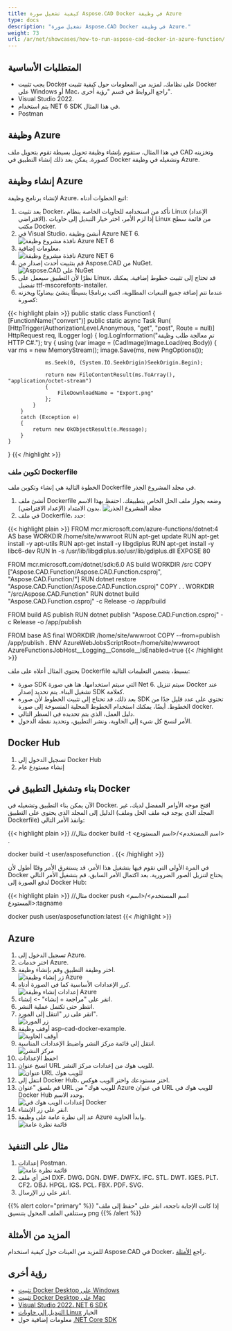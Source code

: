 ```yaml
---
title: كيفية تشغيل صورة Aspose.CAD Docker في وظيفة Azure
type: docs
description: "تشغيل صورة Aspose.CAD Docker في وظيفة Azure."
weight: 73
url: /ar/net/showcases/how-to-run-aspose-cad-docker-in-azure-function/
---
```


## المتطلبات الأساسية
- يجب تثبيت Docker على نظامك. لمزيد من المعلومات حول كيفية تثبيت Docker على Windows أو Mac، راجع الروابط في قسم "رؤية أخرى".
- Visual Studio 2022.
- يتم استخدام NET 6 SDK في هذا المثال.
- Postman

## وظيفة Azure

في هذا المثال، ستقوم بإنشاء وظيفة تحويل بسيطة تقوم بتحويل ملف CAD وتخزينه كصورة. يمكن بعد ذلك إنشاء التطبيق في Docker وتشغيله في وظيفة Azure.

## إنشاء وظيفة Azure

لإنشاء برنامج وظيفة Azure، اتبع الخطوات أدناه:
1. بعد تثبيت Docker، تأكد من استخدامه للحاويات الخاصة بنظام Linux (الإعداد الافتراضي). إذا لزم الأمر، اختر خيار التبديل إلى حاويات Linux من قائمة سطح مكتب Docker.
1. في Visual Studio، أنشئ وظيفة Azure NET 6.<br>
![نافذة مشروع وظيفة Azure NET 6](/cad/_assets/showcases/azure/Create-project.png)<br>
1. معلومات إضافية.<br>
![نافذة مشروع وظيفة Azure NET 6](/cad/_assets/showcases/azure/Additional-information.png)<br>
1. قم بتثبيت أحدث إصدار من Aspose.CAD من NuGet.<br>
![Aspose.CAD على NuGet](/cad/_assets/showcases/azure/NuGet.png)<br>
1. نظرًا لأن التطبيق سيعمل على Linux، قد تحتاج إلى تثبيت خطوط إضافية. يمكنك تفضيل ttf-mscorefonts-installer.
1. عندما تتم إضافة جميع التبعيات المطلوبة، اكتب برنامجًا بسيطًا ينشئ بيضاويًا ويخزنه كصورة:<br>

{{< highlight plain >}}
public static class Function1
{
    [FunctionName("convert")]
    public static async Task<IActionResult> Run(
        [HttpTrigger(AuthorizationLevel.Anonymous, "get", "post", Route = null)] HttpRequest req,
        ILogger log)
    {
        log.LogInformation("تم معالجة طلب وظيفة HTTP C#.");
        try
        {
            using (var image = (CadImage)Image.Load(req.Body))
            {
                var ms = new MemoryStream();
                image.Save(ms, new PngOptions());

                ms.Seek(0, (System.IO.SeekOrigin)SeekOrigin.Begin);

                return new FileContentResult(ms.ToArray(), "application/octet-stream")
                {
                    FileDownloadName = "Export.png"
                };
            }
        }
        catch (Exception e)
        {
            return new OkObjectResult(e.Message);
        }
    }
}
{{< /highlight >}}

### تكوين ملف Dockerfile

 الخطوة التالية هي إنشاء وتكوين ملف Dockerfile في مجلد المشروع الجذر.

1. أنشئ ملف Dockerfile وضعه بجوار ملف الحل الخاص بتطبيقك. احتفظ بهذا الاسم بدون الامتداد (الإعداد الافتراضي).
![مجلد المشروع الجذر](/cad/_assets/showcases/azure/root-folder.png)<br>
1. في ملف Dockerfile، حدد:


{{< highlight plain >}}
FROM mcr.microsoft.com/azure-functions/dotnet:4 AS base
WORKDIR /home/site/wwwroot
RUN apt-get update
RUN apt-get install -y apt-utils
RUN apt-get install -y libgdiplus
RUN apt-get install -y libc6-dev 
RUN ln -s /usr/lib/libgdiplus.so/usr/lib/gdiplus.dll
EXPOSE 80

FROM mcr.microsoft.com/dotnet/sdk:6.0 AS build
WORKDIR /src
COPY ["Aspose.CAD.Function/Aspose.CAD.Function.csproj", "Aspose.CAD.Function/"]
RUN dotnet restore "Aspose.CAD.Function/Aspose.CAD.Function.csproj"
COPY . .
WORKDIR "/src/Aspose.CAD.Function"
RUN dotnet build "Aspose.CAD.Function.csproj" -c Release -o /app/build

FROM build AS publish
RUN dotnet publish "Aspose.CAD.Function.csproj" -c Release -o /app/publish

FROM base AS final
WORKDIR /home/site/wwwroot
COPY --from=publish /app/publish .
ENV AzureWebJobsScriptRoot=/home/site/wwwroot \
    AzureFunctionsJobHost__Logging__Console__IsEnabled=true
{{< /highlight >}}

 يحتوي المثال أعلاه على ملف Dockerfile بسيط، يتضمن التعليمات التالية:

- صورة SDK التي سيتم استخدامها. هنا هي صورة Net 6. سيتم تنزيل Docker عند تشغيل البناء. يتم تحديد إصدار SDK كعلامة.
- بعد ذلك، قد تحتاج إلى تثبيت الخطوط لأن صورة SDK تحتوي على عدد قليل جدًا من الخطوط. أيضًا، يمكنك استخدام الخطوط المحلية المنسوخة إلى صورة docker.
- دليل العمل، الذي يتم تحديده في السطر التالي.
- الأمر لنسخ كل شيء إلى الحاوية، ونشر التطبيق، وتحديد نقطة الدخول.

## Docker Hub
1. تسجيل الدخول إلى Docker Hub
1. إنشاء مستودع عام

## بناء وتشغيل التطبيق في Docker
 
 الآن يمكن بناء التطبيق وتشغيله في Docker. افتح موجه الأوامر المفضل لديك، غير الدليل إلى المجلد الذي يحتوي على التطبيق (المجلد الذي يوجد فيه ملف الحل وملف Dockerfile) وانفذ الأمر التالي:

{{< highlight plain >}}
//مثال
docker build -t <اسم المستخدم>/<اسم المستودع> .

docker build -t user/asposefunction .
{{< /highlight >}}
 
في المرة الأولى التي تقوم فيها بتشغيل هذا الأمر، قد يستغرق الأمر وقتًا أطول لأن Docker يحتاج لتنزيل الصور الضرورية. بعد اكتمال الأمر السابق، قم بتشغيل الأمر التالي لدفع الصورة إلى Docker Hub:
 
{{< highlight plain >}}
//مثال
docker push <اسم المستخدم>/<اسم المستودع>:tagname

docker push user/asposefunction:latest
{{< /highlight >}}

## Azure

1. تسجيل الدخول إلى Azure.
1. اختر خدمات Azure.
1. اختر وظيفة التطبيق وقم بإنشاء وظيفة.<br>
![زر إنشاء وظيفة Azure](/cad/_assets/showcases/azure/create-function.png)<br>
1. كرر الإعدادات الأساسية كما في الصورة أدناه.<br>
![إعدادات إنشاء وظيفة Azure](/cad/_assets/showcases/azure/create-function-setting.png)<br>
1. انقر على "مراجعة + إنشاء" -> إنشاء.
1. انتظر حتى تكتمل عملية النشر.
1. انقر على زر "انتقل إلى المورد".<br>
![زر المورد](/cad/_assets/showcases/azure/go-to-resource.png)<br>
1. أوقف وظيفة asp-cad-docker-example.<br>
![أوقف الحاوية](/cad/_assets/showcases/azure/stop-container.png)<br>
1. انتقل إلى قائمة مركز النشر واضبط الإعدادات المناسبة.<br>
![مركز النشر](/cad/_assets/showcases/azure/deployment-center.png)<br>
1. احفظ الإعدادات
1. انسخ عنوان URL للويب هوك من إعدادات مركز النشر.<br>
![عنوان URL للويب هوك](/cad/_assets/showcases/azure/webhook-url.png)<br>
1. انتقل إلى Docker Hub، اختر مستودعك واختر الويب هوكس.
1. قم بلصق "عنوان URL للويب هوك" من Azure في عنوان URL للويب هوك في Docker Hub وحدد الاسم.<br>
![إعدادات الويب هوك في Docker](/cad/_assets/showcases/azure/webhook.png)<br>
1. انقر على زر الإنشاء.
1. عد إلى نظرة عامة على وظيفة Azure وابدأ الحاوية.<br>
![قائمة نظرة عامة](/cad/_assets/showcases/azure/overview.png)<br>

## مثال على التنفيذ

1. إعدادات Postman.<br>
![قائمة نظرة عامة](/cad/_assets/showcases/azure/postman-settings.png)<br>
1. اختر أي ملف DXF، DWG، DGN، DWF، DWFX، IFC، STL، DWT، IGES، PLT، CF2، OBJ، HPGL، IGS، PCL، FBX، PDF، SVG.
1. انقر على زر الإرسال.

{{% alert color="primary" %}} 
إذا كانت الإجابة ناجحة، انقر على "حفظ إلى ملف" وستتلقى الملف المحول بتنسيق png
{{% /alert %}}

## المزيد من الأمثلة

للمزيد من العينات حول كيفية استخدام Aspose.CAD في Docker، راجع [الأمثلة](https://github.com/aspose-cad/Aspose.CAD-Documentation).


## رؤية أخرى

- [تثبيت Docker Desktop على Windows](https://docs.docker.com/docker-for-windows/install/)
- [تثبيت Docker Desktop على Mac](https://docs.docker.com/docker-for-mac/install/)
- [Visual Studio 2022، NET 6 SDK](https://docs.microsoft.com/en-us/dotnet/core/install/windows?tabs=net60#dependencies)
- [التبديل إلى حاويات Linux](https://docs.docker.com/docker-for-windows/#switch-between-windows-and-linux-containers) الخيار
- معلومات إضافية حول [.NET Core SDK](https://hub.docker.com/_/microsoft-dotnet-sdk)

